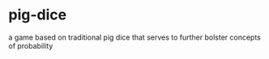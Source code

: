# pig-dice
a game based on traditional  pig dice that serves to further bolster concepts of probability
